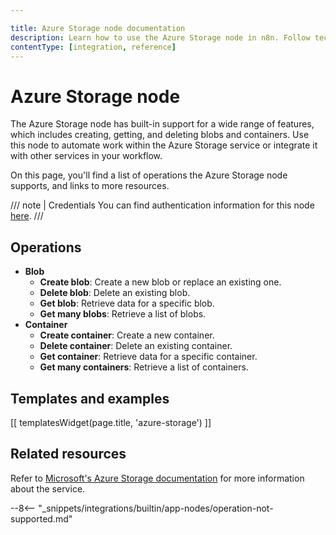 ```yaml
---

title: Azure Storage node documentation
description: Learn how to use the Azure Storage node in n8n. Follow technical documentation to integrate Azure Storage node into your workflows.
contentType: [integration, reference]
---
```


# Azure Storage node

The Azure Storage node has built-in support for a wide range of features, which includes creating, getting, and deleting blobs and containers. Use this node to automate work within the Azure Storage service or integrate it with other services in your workflow.

On this page, you'll find a list of operations the Azure Storage node supports, and links to more resources.

///  note  | Credentials
You can find authentication information for this node [here](/integrations/builtin/credentials/azurestorage.md).
///


## Operations

* **Blob**
	* **Create blob**: Create a new blob or replace an existing one.
	* **Delete blob**: Delete an existing blob.
	* **Get blob**: Retrieve data for a specific blob.
	* **Get many blobs**: Retrieve a list of blobs.
* **Container**
	* **Create container**: Create a new container.
	* **Delete container**: Delete an existing container.
	* **Get container**: Retrieve data for a specific container.
	* **Get many containers**: Retrieve a list of containers.

## Templates and examples

<!-- see https://www.notion.so/n8n/Pull-in-templates-for-the-integrations-pages-37c716837b804d30a33b47475f6e3780 -->
[[ templatesWidget(page.title, 'azure-storage') ]]

## Related resources

<!-- add a link to the service's documentation. This should usually go direct to the API docs -->
Refer to [Microsoft's Azure Storage documentation](https://learn.microsoft.com/en-us/rest/api/storageservices/) for more information about the service.

--8<-- "_snippets/integrations/builtin/app-nodes/operation-not-supported.md"

